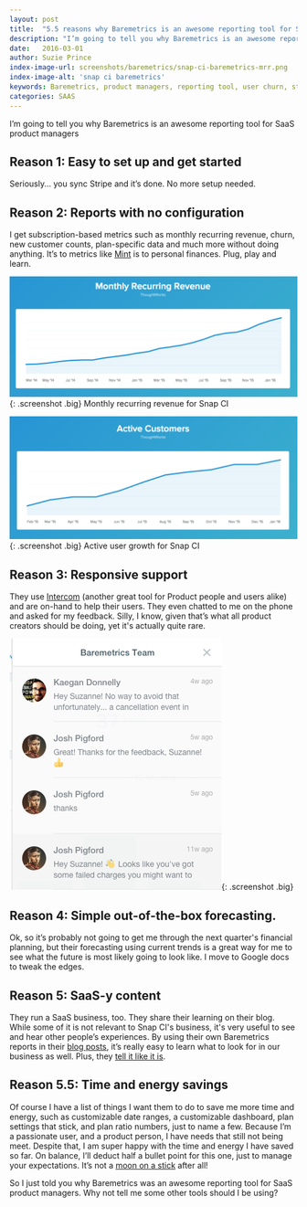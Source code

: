 ```yaml
---
layout: post
title:  "5.5 reasons why Baremetrics is an awesome reporting tool for SaaS Product Managers"
description: "I’m going to tell you why Baremetrics is an awesome reporting tool for SaaS product managers "
date:   2016-03-01
author: Suzie Prince
index-image-url: screenshots/baremetrics/snap-ci-baremetrics-mrr.png
index-image-alt: 'snap ci baremetrics'
keywords: Baremetrics, product managers, reporting tool, user churn, stripe, recurring revenue, saas
categories: SAAS
---
```



I’m going to tell you why Baremetrics is an awesome reporting tool for SaaS product managers

## Reason 1: Easy to set up and get started
Seriously... you sync Stripe and it’s done. No more setup needed.

## Reason 2: Reports with no configuration
I get subscription-based metrics such as monthly recurring revenue, churn, new customer counts, plan-specific data and much more without doing anything. It’s to metrics like [Mint](https://www.mint.com/) is to personal finances. Plug, play and learn.

![Baremetrics Monthly Recurring Revenue](/assets/images/screenshots/baremetrics/snap-ci-baremetrics-mrr.png){: .screenshot .big}
<a class="center">Monthly recurring revenue for Snap CI</a>

![Baremetrics Active Customers](/assets/images/screenshots/baremetrics/snap-ci-baremetrics-active-customers.png){: .screenshot .big}
<a class="center">Active user growth for Snap CI</a>

## Reason 3: Responsive support
They use [Intercom](https://www.intercom.io/) (another great tool for Product people and users alike) and are on-hand to help their users. They even chatted to me on the phone and asked for my feedback. Silly, I know, given that’s what all product creators should be doing, yet it's actually quite rare.

![Baremetrics Intercom](/assets/images/screenshots/baremetrics/snap-ci-baremetrics-intercom.png){: .screenshot .big}

## Reason 4: Simple out-of-the-box forecasting.
Ok, so it’s probably not going to get me through the next quarter's financial planning, but their forecasting using current trends is a great way for me to see what the future is most likely going to look like. I move to Google docs to tweak the edges.

## Reason 5: SaaS-y content
They run a SaaS business, too. They share their learning on their blog. While some of it is not relevant to Snap CI's business, it's very useful to see and hear other people’s experiences. By using their own Baremetrics reports in their [blog posts](https://baremetrics.com/blog/freemium-saas-implode), it’s really easy to learn what to look for in our business as well. Plus, they [tell it like it is](https://baremetrics.com/blog/freemium-saas-implode).

## Reason 5.5: Time and energy savings
Of course I have a list of things I want them to do to save me more time and energy, such as customizable date ranges, a customizable dashboard, plan settings that stick, and plan ratio numbers, just to name a few. Because I’m a passionate user, and a product person, I have needs that still not being meet. Despite that, I am super happy with the time and energy I have saved so far. On balance, I’ll deduct half a bullet point for this one, just to manage your expectations. It’s not a [moon on a stick](https://www.youtube.com/watch?v=ERDUbAv8Qz0) after all!

So I just told you why Baremetrics was an awesome reporting tool for SaaS product managers. Why not tell me some other tools should I be using?
